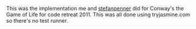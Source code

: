 This was the implementation me and [stefanpenner](https://github.com/stefanpenner) did for Conway's the Game of Life for code retreat 2011. This was all done using tryjasmine.com so there's no test runner.